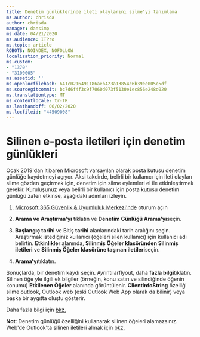 ```yaml
---
title: Denetim günlüklerinde ileti olaylarını silme'yi tanımlama
ms.author: chrisda
author: chrisda
manager: dansimp
ms.date: 04/21/2020
ms.audience: ITPro
ms.topic: article
ROBOTS: NOINDEX, NOFOLLOW
localization_priority: Normal
ms.custom:
- "1370"
- "3100005"
ms.assetid: ''
ms.openlocfilehash: 641c0216491186aeb423a13854c6b39ee005e5df
ms.sourcegitcommit: bc7d6f4f3c9f7060d073f5130e1ec856e248d020
ms.translationtype: MT
ms.contentlocale: tr-TR
ms.lasthandoff: 06/02/2020
ms.locfileid: "44509008"
---
```

# <a name="audit-logs-for-deleted-email-messages"></a>Silinen e-posta iletileri için denetim günlükleri

Ocak 2019'dan itibaren Microsoft varsayılan olarak posta kutusu denetim günlüğe kaydetmeyi açıyor. Aksi takdirde, belirli bir kullanıcı için ileti olayları silme gözden geçirmek için, denetim için silme eylemleri el ile etkinleştirmek gerekir. Kuruluşunuz veya belirli bir kullanıcı için posta kutusu denetim günlüğü zaten etkinse, aşağıdaki adımları izleyin.

1. [Microsoft 365 Güvenlik & Uyumluluk Merkezi'nde](https://protection.office.com/) oturum açın

2. **Arama ve Araştırma'yı** tıklatın ve **Denetim Günlüğü Arama'yı**seçin.

3. **Başlangıç tarihi** ve Bitiş **tarihi** alanlarındaki tarih aralığını seçin. Araştırmak istediğiniz kullanıcı (öğeleri silen kullanıcı) için kullanıcı adı belirtin. **Etkinlikler** alanında, **Silinmiş Öğeler klasöründen Silinmiş iletileri** ve **Silinmiş Öğeler klasörüne taşınan iletileri**seçin.

4. **Arama'yı**tıklatın.

Sonuçlarda, bir denetim kaydı seçin. Ayrıntılarflyout, daha **fazla bilgi**tıklatın. Silinen öğe yle ilgili ek bilgiler (örneğin, konu satırı ve silindiğinde öğenin konumu) **Etkilenen Öğeler** alanında görüntülenir. **ClientInfoString** özelliği silme outlook, Outlook web (eski Outlook Web App olarak da bilinir) veya başka bir aygıtta oluştu gösterir.

Daha fazla bilgi için [bkz.](https://docs.microsoft.com/microsoft-365/compliance/auditing-troubleshooting-scenarios#determine-if-a-user-deleted-email-items)

**Not**: Denetim günlüğü özelliğini kullanarak silinen öğeleri alamazsınız. Web'de Outlook'ta silinen iletileri almak için [bkz.](https://support.office.com/article/C3D8FC15-EEEF-4F1C-81DF-E27964B7EDD4)
